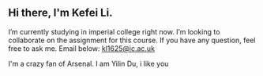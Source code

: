 ## Hi there, I'm Kefei Li.

 I’m currently studying in imperial college right now.  I’m looking to collaborate on the assignment for this course. If you have any question, feel free to ask me. Email below: <kl1625@ic.ac.uk>

 I'm a crazy fan of Arsenal. I am Yilin Du, i like you 

 
